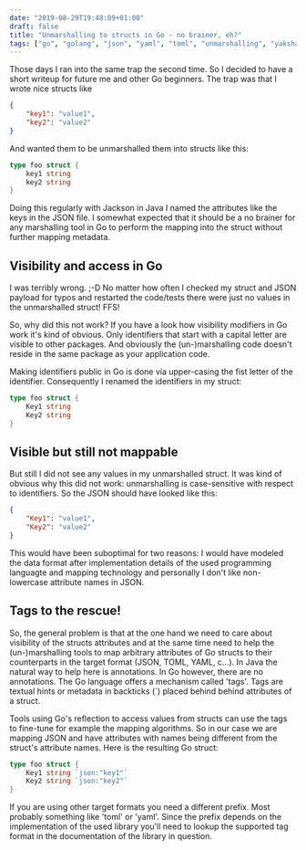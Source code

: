```yaml
---
date: "2019-08-29T19:48:09+01:00"
draft: false
title: "Unmarshalling to structs in Go - no brainer, eh?"
tags: ["go", "golang", "json", "yaml", "toml", "unmarshalling", "yakshaving"]
---
```


Those days I ran into the same trap the second time. So I decided to have a short writeup for future me and other Go beginners. The trap was that I wrote nice structs like 

```json
{
    "key1": "value1",
    "key2": "value2"
}
```

And wanted them to be unmarshalled them into structs like this:

```go
type foo struct {
    key1 string
    key2 string
}
```

Doing this regularly with Jackson in Java I named the attributes like the keys in the JSON file. I somewhat expected that it should be a no brainer for any marshalling tool in Go to perform the mapping into the struct without further mapping metadata.

## Visibility and access in Go

I was terribly wrong. ;-D No matter how often I checked my struct and JSON payload for typos and restarted the code/tests there were just no values in the unmarshalled struct! FFS! 

So, why did this not work? If you have a look how visibility modifiers in Go work it's kind of obvious. Only identifiers that start with a capital letter are visible to other packages. And obviously the (un-)marshalling code doesn't reside in the same package as your application code.

Making identifiers public in Go is done via upper-casing the fist letter of the identifier. Consequently I renamed the identifiers in my struct:

```go
type foo struct {
    Key1 string
    Key2 string
}
```

## Visible but still not mappable
But still I did not see any values in my unmarshalled struct. It was kind of obvious why this did not work: unmarshalling is case-sensitive with respect to identifiers. So the JSON should have looked like this:


```json
{
    "Key1": "value1",
    "Key2": "value2"
}
```

This would have been suboptimal for two reasons: I would have modeled the data format after implementation details of the used programming languagte and mapping technology and personally I don't like non-lowercase attribute names in JSON.


## Tags to the rescue!

So, the general problem is that at the one hand we need to care about visibility of the structs attributes and at the same time need to help the (un-)marshalling tools to map arbitrary attributes of Go structs to their counterparts in the target format (JSON, TOML, YAML, c...). In Java the natural way to help here is annotations. In Go however, there are no annotations. The Go language offers a mechanism called 'tags'. Tags are textual hints or metadata in backticks (`) placed behind behind attributes of a struct.

Tools using Go's reflection to access values from structs can use the tags to fine-tune for example the mapping algorithms. So in our case we are mapping JSON and have attributes with names being different from the struct's attribute names. Here is the resulting Go struct:

```go
type foo struct {
    Key1 string `json:"key1"`
    Key2 string `json:"key2"`
}
```

If you are using other target formats you need a different prefix. Most probably something like 'toml' or 'yaml'. Since the prefix depends on the implementation of the used library you'll need to lookup the supported tag format in the documentation of the library in question.

